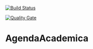 [![Build Status](https://travis-ci.org/murilosotelo/AgendaAcademica.svg?branch=master)](https://travis-ci.org/murilosotelo/AgendaAcademica)

[![Quality Gate](https://sonarcloud.io/api/badges/gate?key=Terra)](https://sonarcloud.io/dashboard?id=Terra)

# AgendaAcademica